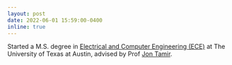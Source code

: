 ```yaml
---
layout: post
date: 2022-06-01 15:59:00-0400
inline: true
---
```


Started a M.S. degree in [Electrical and Computer Engineering (ECE)](https://www.ece.utexas.edu/) at The University of Texas at Austin, advised by Prof <a href="https://users.ece.utexas.edu/~jtamir/">Jon Tamir</a>.
